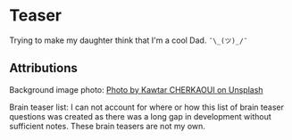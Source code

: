 # Teaser

Trying to make my daughter think that I'm a cool Dad. `¯\_(ツ)_/¯`

## Attributions

Background image photo: [Photo by Kawtar CHERKAOUI on Unsplash](https://unsplash.com/photos/1Q1P_XpWylY)

Brain teaser list: I can not account for where or how this list of brain teaser questions was created as there was a long gap in development without sufficient notes. These brain teasers are not my own.
